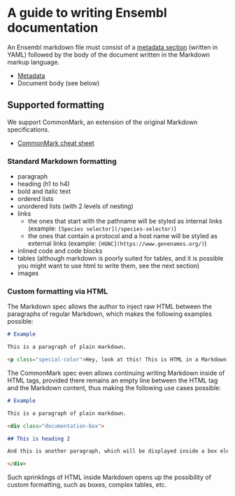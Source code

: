# A guide to writing Ensembl documentation

An Ensembl markdown file must consist of a [metadata section](metadata.md) (written in YAML) followed by the body of the document written in the Markdown markup language. 

- [Metadata](metadata.md)
- Document body (see below)

## Supported formatting

We support CommonMark, an extension of the original Markdown specifications.

- [CommonMark cheat sheet](https://commonmark.org/help/)

### Standard Markdown formatting

- paragraph
- heading (h1 to h4)
- bold and italic text
- ordered lists
- unordered lists (with 2 levels of nesting)
- links
  - the ones that start with the pathname will be styled as internal links (example: `[Species selector](/species-selector)`)
  - the ones that contain a protocol and a host name will be styled as external links (example: `[HGNC](https://www.genenames.org/)`)
- inlined code and code blocks
- tables (although markdown is poorly suited for tables, and it is possible you might want to use html to write them, see the next section)
- images

### Custom formatting via HTML

The Markdown spec allows the author to inject raw HTML between the paragraphs of regular Markdown, which makes the following examples possible:

```md
# Example

This is a paragraph of plain markdown.

<p class="special-color">Hey, look at this! This is HTML in a Markdown file!</p>
```

The CommonMark spec even allows continuing writing Markdown inside of HTML tags, provided there remains an empty line between the HTML tag and the Markdown content, thus making the following use cases possible:

```md
# Example

This is a paragraph of plain markdown.

<div class="documentation-box">

## This is heading 2

And this is another paragraph, which will be displayed inside a box element.

</div>
```

Such sprinklings of HTML inside Markdown opens up the possibility of custom formatting, such as boxes, complex tables, etc. 







